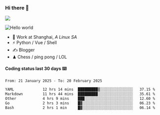 ### Hi there 👋
![](https://komarev.com/ghpvc/?username=Xuhandsome)


<img src="https://github-readme-stats.vercel.app/api?username=XuHandsome&show_icons=true&theme=merko" alt="Hello world">

<br/>

- 🍻  Work at Shanghai, _A Linux SA_
- ⚡  Python / Vue / Shell
- ✍️  Blogger
- ♟  Chess / ping pong / LOL

#### Coding status last 30 days ⌨️

<!--START_SECTION:waka-->

```txt
From: 21 January 2025 - To: 20 February 2025

YAML             12 hrs 14 mins  █████████▒░░░░░░░░░░░░░░░   37.15 %
Markdown         11 hrs 44 mins  █████████░░░░░░░░░░░░░░░░   35.61 %
Other            4 hrs 9 mins    ███░░░░░░░░░░░░░░░░░░░░░░   12.60 %
Go               2 hrs 3 mins    █▓░░░░░░░░░░░░░░░░░░░░░░░   06.23 %
Bash             2 hrs 1 min     █▓░░░░░░░░░░░░░░░░░░░░░░░   06.14 %
```

<!--END_SECTION:waka-->
